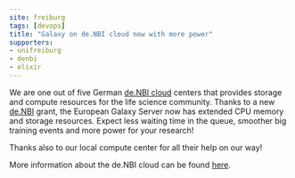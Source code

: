 ```yaml
---
site: freiburg
tags: [devops]
title: "Galaxy on de.NBI cloud now with more power"
supporters:
- unifreiburg
- denbi
- elixir
---
```


We are one out of five German [de.NBI cloud](www.denbi.de/cloud) centers that provides storage and compute resources for the life science community. Thanks to a new [de.NBI](https://www.denbi.de) grant, the European Galaxy Server now has extended CPU memory and storage resources. Expect less waiting time in the queue, smoother big training events and more power for your research!

Thanks also to our local compute center for all their help on our way!

More information about the de.NBI cloud can be found [here](https://www.denbi.de/cloud).

